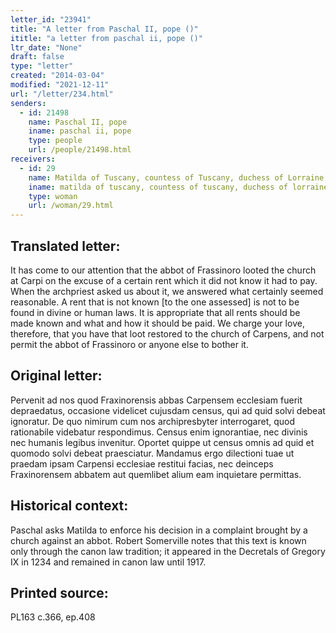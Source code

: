 ```yaml
---
letter_id: "23941"
title: "A letter from Paschal II, pope ()"
ititle: "a letter from paschal ii, pope ()"
ltr_date: "None"
draft: false
type: "letter"
created: "2014-03-04"
modified: "2021-12-11"
url: "/letter/234.html"
senders:
  - id: 21498
    name: Paschal II, pope
    iname: paschal ii, pope
    type: people
    url: /people/21498.html
receivers:
  - id: 29
    name: Matilda of Tuscany, countess of Tuscany, duchess of Lorraine
    iname: matilda of tuscany, countess of tuscany, duchess of lorraine
    type: woman
    url: /woman/29.html
---
```

<h2> Translated letter:</h2>It has come to our attention that the abbot of Frassinoro looted the church at Carpi on the excuse of a certain rent which it did not know it had to pay.  When the archpriest asked us about it, we answered what certainly seemed reasonable.  A rent that is not known [to the one assessed] is not to be found in divine or human laws.  It is appropriate that all rents should be made known and what and how it should be paid.  We charge your love, therefore, that you have that loot restored to the church of Carpens, and not permit the abbot of Frassinoro or anyone else to bother it.
<h2 class="mt-4"> Original letter:</h2>Pervenit ad nos quod Fraxinorensis abbas Carpensem ecclesiam fuerit depraedatus, occasione videlicet cujusdam census, qui ad quid solvi debeat ignoratur. De quo nimirum cum nos archipresbyter interrogaret, quod rationabile videbatur respondimus. Census enim ignorantiae, nec divinis nec humanis legibus invenitur. Oportet quippe ut census omnis ad quid et quomodo solvi debeat praesciatur. Mandamus ergo dilectioni tuae ut praedam ipsam Carpensi ecclesiae restitui facias, nec deinceps Fraxinorensem abbatem aut quemlibet alium eam inquietare permittas.
<h2 class="mt-4"> Historical context:</h2>Paschal asks Matilda to enforce his decision in a complaint brought by a church against an abbot.  Robert Somerville notes that this text is known only through the canon law tradition; it appeared in the Decretals of Gregory IX in 1234 and remained in canon law until 1917.
<h2 class="mt-4"> Printed source:</h2>PL163 c.366, ep.408
